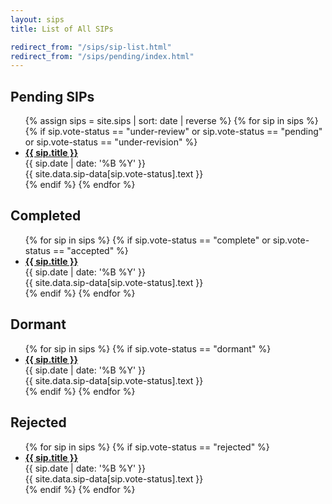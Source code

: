 ```yaml
---
layout: sips
title: List of All SIPs

redirect_from: "/sips/sip-list.html"
redirect_from: "/sips/pending/index.html"
---
```



## Pending SIPs

<div class="pending">
  <ul>
  {% assign sips = site.sips | sort: date | reverse %}
  {% for sip in sips %}
   {% if sip.vote-status == "under-review" or sip.vote-status == "pending" or sip.vote-status == "under-revision" %}
     <li>
      <strong><a href="{{ sip.url }}">{{ sip.title }}</a></strong>
      <div class="date">{{ sip.date | date: '%B %Y' }}</div>
      <div class="tag" style="background-color: {{ site.data.sip-data[sip.vote-status].color }}">{{ site.data.sip-data[sip.vote-status].text }}</div>
     </li>
   {% endif %}
  {% endfor %}
  </ul>
</div>

<div class="other-sips">
  <div class="completed">
    <h2>Completed</h2>
    <ul>
    {% for sip in sips %}
     {% if sip.vote-status == "complete" or sip.vote-status == "accepted" %}
       <li>
        <strong><a href="{{ sip.url }}">{{ sip.title }}</a></strong>
        <div class="date">{{ sip.date | date: '%B %Y' }}</div>
        <div class="tag" style="background-color: {{ site.data.sip-data[sip.vote-status].color }}">{{ site.data.sip-data[sip.vote-status].text }}</div>
       </li>
     {% endif %}
    {% endfor %}    
    </ul>
  </div>
  <div class="dormant">
    <h2>Dormant</h2>
    <ul>
    {% for sip in sips %}
     {% if sip.vote-status == "dormant" %}
       <li>
        <strong><a href="{{ sip.url }}">{{ sip.title }}</a></strong>
        <div class="date">{{ sip.date | date: '%B %Y' }}</div>
        <div class="tag" style="background-color: {{ site.data.sip-data[sip.vote-status].color }}">{{ site.data.sip-data[sip.vote-status].text }}</div>
       </li>
     {% endif %}
    {% endfor %}
    </ul>
  </div>
  <div class="rejected">
    <h2>Rejected</h2>
    <ul>
    {% for sip in sips %}
     {% if sip.vote-status == "rejected" %}
       <li>
        <strong><a href="{{ sip.url }}">{{ sip.title }}</a></strong>
        <div class="date">{{ sip.date | date: '%B %Y' }}</div>
        <div class="tag" style="background-color: {{ site.data.sip-data[sip.vote-status].color }}">{{ site.data.sip-data[sip.vote-status].text }}</div>
       </li>
     {% endif %}
    {% endfor %}    
    </ul>    
  </div>
</div>
